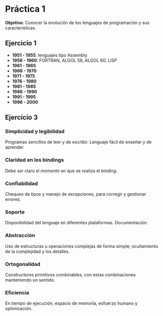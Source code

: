 # Práctica 1

**Objetivo**: Conocer la evolución de los lenguajes de programación y sus características.

## Ejercicio 1

* **1951 - 1955**: lenguajes tipo Assembly
* **1956 - 1960**: FORTRAN, ALGOL 58, ALGOL 60, LISP
* **1961 - 1965**
* **1966 - 1970**
* **1971 - 1975**
* **1976 - 1980**
* **1981 - 1985**
* **1986 - 1990**
* **1991 - 1995**
* **1996 - 2000**
 
## Ejercicio 3

### Simplicidad y legibilidad

Programas sencillos de leer y de escribir. Lenguaje fácil de enseñar y de aprender.

### Claridad en los bindings

Debe ser claro el *momento* en que se realiza el *binding*.

### Confiabilidad

Chequeo de tipos y manejo de excepciones, para corregir y gestionar errores.

### Soporte

Disponibilidad del lenguaje en diferentes plataformas. Documentación.

### Abstracción

Uso de estructuras u operaciones complejas de forma simple; ocultamiento de la complejidad y los detalles.

### Ortogonalidad

Constructores primitivos combinables, con estas combinaciones manteniendo un sentido.

### Eficiencia

En tiempo de ejecución, espacio de memoria, esfuerzo humano y optimización.